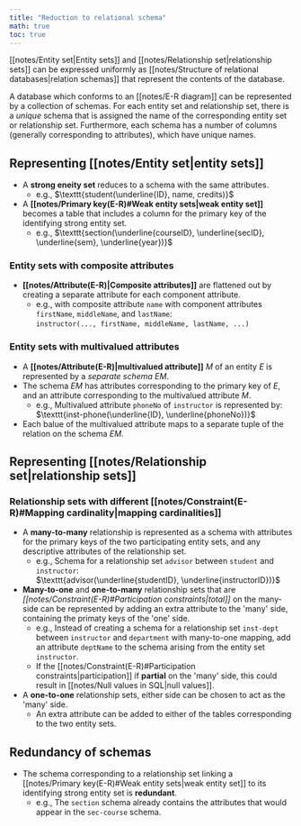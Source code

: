```yaml
---
title: "Reduction to relational schema"
math: true
toc: true
---
```


[[notes/Entity set|Entity sets]] and [[notes/Relationship set|relationship sets]] can be expressed uniformly as [[notes/Structure of relational databases|relation schemas]] that represent the contents of the database.

A database which conforms to an [[notes/E-R diagram]] can be represented by a collection of schemas. For each entity set and relationship set, there is a _unique_ schema that is assigned the name of the corresponding entity set or relationship set. Furthermore, each schema has a number of columns (generally corresponding to attributes), which have unique names.

## Representing [[notes/Entity set|entity sets]]

- A **strong eneity set** reduces to a schema with the same attributes.
  - e.g., $\texttt{student(\underline{ID}, name, credits)}$
- A **[[notes/Primary key(E-R)#Weak entity sets|weak entity set]]** becomes a table that includes a column for the primary key of the identifying strong entity set.
  - e.g., $\texttt{section(\underline{courseID}, \underline{secID}, \underline{sem}, \underline{year})}$

### Entity sets with composite attributes

- **[[notes/Attribute(E-R)|Composite attributes]]** are flattened out by creating a separate attribute for each component attribute.
  - e.g., with composite attribute `name` with component attributes `firstName`, `middleName`, and `lastName`:\
    $\texttt{instructor(..., firstName, middleName, lastName, ...)}$

### Entity sets with multivalued attributes

- A **[[notes/Attribute(E-R)|multivalued attribute]]** $M$ of an entity $E$ is represented by a _separate schema_ $EM$.
- The schema $EM$ has attributes corresponding to the primary key of $E$, and an attribute corresponding to the multivalued attribute $M$.
  - e.g., Multivalued attribute `phoneNo` of `instructor` is represented by:\
    $\texttt{inst-phone(\underline{ID}, \underline{phoneNo})}$
- Each balue of the multivalued attribute maps to a separate tuple of the relation on the schema $EM$.

## Representing [[notes/Relationship set|relationship sets]]

### Relationship sets with different [[notes/Constraint(E-R)#Mapping cardinality|mapping cardinalities]]

- A **many-to-many** relationship is represented as a schema with attributes for the primary keys of the two participating entity sets, and any descriptive attributes of the relationship set.
  - e.g., Schema for a relationship set `advisor` between `student` and `instructor`:\
    $\texttt{advisor(\underline{studentID}, \underline{instructorID})}$
- **Many-to-one** and **one-to-many** relationship sets that are _[[notes/Constraint(E-R)#Participation constraints|total]]_ on the many-side can be represented by adding an extra attribute to the 'many' side, containing the primaty keys of the 'one' side.
  - e.g., Instead of creating a schema for a relationship set `inst-dept` between `instructor` and `department` with many-to-one mapping, add an attribute `deptName` to the schema arising from the entity set `instructor`.
  - If the [[notes/Constraint(E-R)#Participation constraints|participation]] if **partial** on the 'many' side, this could result in [[notes/Null values in SQL|null values]].
- A **one-to-one** relationship sets, either side can be chosen to act as the 'many' side.
  - An extra attribute can be added to either of the tables corresponding to the two entity sets.

## Redundancy of schemas

- The schema corresponding to a relationship set linking a [[notes/Primary key(E-R)#Weak entity sets|weak entity set]] to its identifying strong entity set is **redundant**.
  - e.g., The `section` schema already contains the attributes that would appear in the `sec-course` schema.